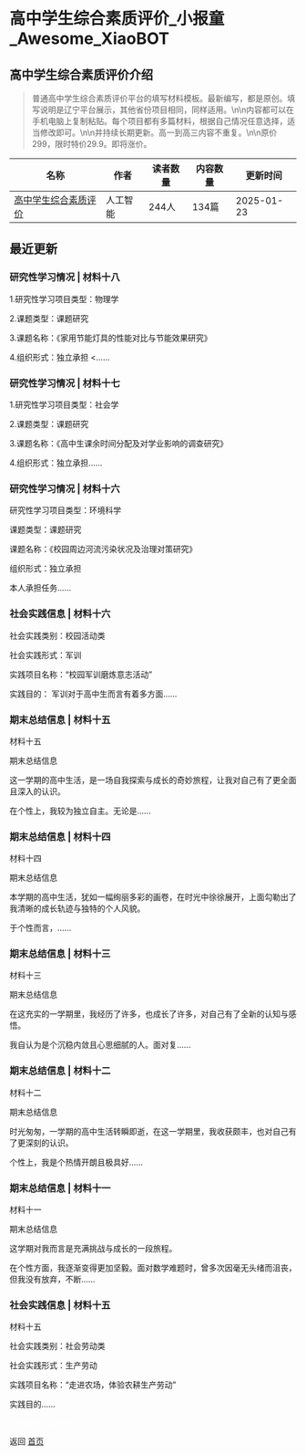 # 高中学生综合素质评价_小报童_Awesome_XiaoBOT

## 高中学生综合素质评价介绍
> 普通高中学生综合素质评价平台的填写材料模板。最新编写，都是原创。填写说明是辽宁平台展示，其他省份项目相同，同样适用。\n\n内容都可以在手机电脑上复制粘贴。每个项目都有多篇材料，根据自己情况任意选择，适当修改即可。\n\n并持续长期更新。高一到高三内容不重复。\n\n原价299，限时特价29.9。即将涨价。  
  


|名称|作者|读者数量|内容数量|更新时间|
|---|---|---|---|---|
|[高中学生综合素质评价](https://xiaobot.net/p/gz001?refer=0b133df9-27dc-423b-8101-639049001c13)|人工智能|244人|134篇|2025-01-23|

## 最近更新
### 研究性学习情况 | 材料十八

1.研究性学习项目类型：物理学

2.课题类型：课题研究

3.课题名称：《家用节能灯具的性能对比与节能效果研究》

4.组织形式：独立承担 <......

### 研究性学习情况 | 材料十七

1.研究性学习项目类型：社会学

2.课题类型：课题研究

3.课题名称：《高中生课余时间分配及对学业影响的调查研究》

4.组织形式：独立承担......

### 研究性学习情况 | 材料十六

研究性学习项目类型：环境科学

课题类型：课题研究

课题名称：《校园周边河流污染状况及治理对策研究》

组织形式：独立承担

本人承担任务......

### 社会实践信息 | 材料十六

社会实践类别：校园活动类

社会实践形式：军训

实践项目名称：“校园军训磨炼意志活动”

实践目的： 军训对于高中生而言有着多方面......

### 期末总结信息 | 材料十五

材料十五

期末总结信息

这一学期的高中生活，是一场自我探索与成长的奇妙旅程，让我对自己有了更全面且深入的认识。

在个性上，我较为独立自主。无论是......

### 期末总结信息 | 材料十四

材料十四

期末总结信息

本学期的高中生活，犹如一幅绚丽多彩的画卷，在时光中徐徐展开，上面勾勒出了我清晰的成长轨迹与独特的个人风貌。

于个性而言，......

### 期末总结信息 | 材料十三

材料十三

期末总结信息

在这充实的一学期里，我经历了许多，也成长了许多，对自己有了全新的认知与感悟。

我自认为是个沉稳内敛且心思细腻的人。面对复......

### 期末总结信息 | 材料十二

材料十二

期末总结信息

时光匆匆，一学期的高中生活转瞬即逝，在这一学期里，我收获颇丰，也对自己有了更深刻的认识。

个性上，我是个热情开朗且极具好......

### 期末总结信息 | 材料十一

材料十一

期末总结信息

这学期对我而言是充满挑战与成长的一段旅程。

在个性方面，我逐渐变得更加坚毅。面对数学难题时，曾多次因毫无头绪而沮丧，但我没有放弃，不断......

### 社会实践信息 | 材料十五

材料十五

社会实践类别：社会劳动类

社会实践形式：生产劳动

实践项目名称：“走进农场，体验农耕生产劳动”

实践目的......


<a href="https://github.com/Reno9527/awesome-xiaobot" style="color: white; text-decoration: none;">awesome-xiaobot</a>

返回 [首页](../README.md)
